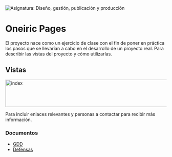 <img src="https://img.shields.io/badge/Asignatura-Diseño,_gestión,_publicación_y_producción-D16666?style=for-the-badge" alt="Asignatura: Diseño, gestión, publicación y producción">

# Oneiric Pages

El proyecto nace como un ejercicio de clase con el fin de poner en práctica los pasos que se llevarían a cabo en el desarrollo de un proyecto real.
Para describir las vistas del proyecto y cómo utilizarlas.

## Vistas
<img width="898" height="85" alt="index" src="https://github.com/user-attachments/assets/98a3612f-181e-4e7b-9872-9189cbd1f0b3" />

<b></b>
Para incluir enlaces relevantes y personas a contactar para recibir más información.


### Documentos
- [GDD](GDD.md)
- [Defensas](defense.md)
